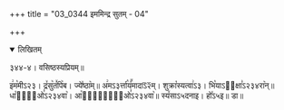 +++
title = "03_0344 इममिन्द्र सुतम् - 04"

+++
<details open><summary>लिखितम्</summary>

३४४-४। वसिष्ठस्यप्रियम्॥

इ꣢म꣡मीऽ२३। द्र꣤सु꣥तं꣤पि꣥ब। ज्ये꣤ष्ठा꣥म्॥ अ꣢मऽ३र्त्ता꣡यं꣪मादाऽ᳒२᳒म्। शुक्रा꣡स्यत्वा꣢ऽ३। भि꣡याऽ२᳐क्षा꣣ऽ२३४रा꣥न्॥ धा꣡रा꣢᳐ओ꣣ऽ२३४वा꣥। आ꣡र्त्ता꣢᳐ओ꣣ऽ२३४वा꣥॥ स्य꣤साऽ५दनाइ। हो꣤ऽ५इ॥ डा॥
</details>